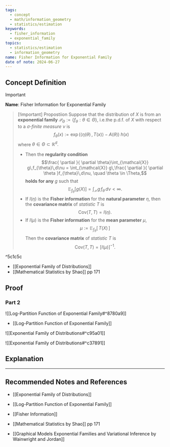 ```yaml
---
tags:
  - concept
  - math/information_geometry
  - statistics/estimation
keywords:
  - fisher_information
  - exponential_family
topics:
  - statistics/estimation
  - information_geometry
name: Fisher Information for Exponential Family
date of note: 2024-06-27
---
```


## Concept Definition

>[!important]
>**Name**: Fisher Information for Exponential Family

>[!important] Propostiion
>Suppose that the distribution of $X$ is from an **exponential family** $\mathscr{P}_{\Theta} := \left\{ f_{\theta}: \theta\in \Theta \right\}$, i.e.the p.d.f. of $X$ with respect to a *$\sigma$-finite measure* $\nu$ is
>$$
> f_{\theta}(x) := \exp\left( \left\langle  \eta(\theta)\,,\, T(x)   \right\rangle - A(\theta) \right)\;h(x) 
>$$
>where $\theta \in \Theta \subset \mathbb{R}^d.$
>
>- Then the **regularity condition** $$\frac{ \partial  }{ \partial \theta}\int_{\mathcal{X}} g\,f_{\theta}\,d\nu = \int_{\mathcal{X}} g\,\frac{ \partial  }{ \partial \theta }f_{\theta}\,d\nu, \quad \theta \in \Theta,$$ **holds for any** $g$ such that $$ \mathbb{E}_{ f_{\theta} }\left[ g(X) \right] = \int_{\mathcal{X}}g\,f_{\theta}\,d\nu < \infty.$$
>- If $I(\eta)$ is the **Fisher information** for the **natural parameter** $\eta$, then the **covariance matrix** of *statistic* $T$ is $$\text{Cov}(T, T) = I(\eta).$$
>- If  $I(\mu)$ is the **Fisher information** for the **mean parameter** $\mu$, $$\mu :=  \mathbb{E}_{ f_{\theta} }\left[\,T(X)\,\right]$$ Then the **covariance matrix** of *statistic* $T$ is $$\text{Cov}(T, T) = \left[  I(\mu) \right]^{-1}.$$

^5c1c5c

- [[Exponential Family of Distributions]]
- [[Mathematical Statistics by Shao]] pp 171

## Proof

### Part 2

![[Log-Partition Function of Exponential Family#^8780a9]]

- [[Log-Partition Function of Exponential Family]]

![[Exponential Family of Distributions#^c95a01]]

![[Exponential Family of Distributions#^c37891]]



## Explanation





-----------
##  Recommended Notes and References


- [[Exponential Family of Distributions]]
- [[Log-Partition Function of Exponential Family]]
- [[Fisher Information]]


- [[Mathematical Statistics by Shao]] pp 171
- [[Graphical Models Exponential Families and Variational Inference by Wainwright and Jordan]]